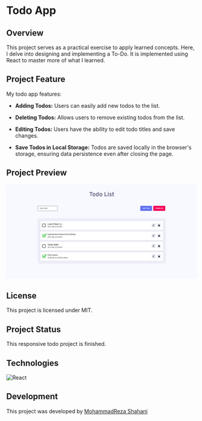 # Todo App

## Overview
This project serves as a practical exercise to apply learned concepts. Here, I delve into designing and implementing a To-Do. It is implemented using React to master more of what I learned.

## Project Feature
My todo app features:

- **Adding Todos:** Users can easily add new todos to the list.

- **Deleting Todos:** Allows users to remove existing todos from the list.

- **Editing Todos:** Users have the ability to edit todo titles and save changes.

- **Save Todos in Local Storage:** Todos are saved locally in the browser's storage, ensuring data persistence even after closing the page.

## Project Preview
![Project-Preview](https://github.com/MohiiiReza051/Todo-App/blob/master/src/preview-img/project-preview.png)

## License
This project is licensed under MIT.

## Project Status
This responsive todo project is finished.

## Technologies
![React](https://img.shields.io/badge/React-20232A?style=for-the-badge&logo=react&logoColor=61DAFB)

## Development
This project was developed by [MohammadReza Shahani](https://github.com/MohiiiReza051)
